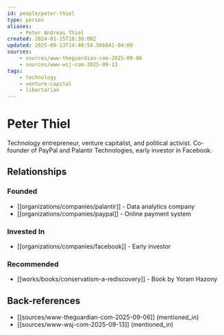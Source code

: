 ```yaml
---
id: people/peter-thiel
type: person
aliases:
    - Peter Andreas Thiel
created: 2024-01-15T10:30:00Z
updated: 2025-09-13T14:40:54.566841-04:00
sources:
    - sources/www-theguardian-com-2025-09-06
    - sources/www-wsj-com-2025-09-13
tags:
    - technology
    - venture-capital
    - libertarian
---
```


# Peter Thiel

Technology entrepreneur, venture capitalist, and political activist. Co-founder of PayPal and Palantir Technologies, early investor in Facebook.

## Relationships

### Founded
- [[organizations/companies/palantir]] - Data analytics company
- [[organizations/companies/paypal]] - Online payment system

### Invested In
- [[organizations/companies/facebook]] - Early investor

### Recommended
- [[works/books/conservatism-a-rediscovery]] - Book by Yoram Hazony

## Back-references
<!-- Auto-maintained by the system -->
- [[sources/www-theguardian-com-2025-09-06]] (mentioned_in)
- [[sources/www-wsj-com-2025-09-13]] (mentioned_in)

